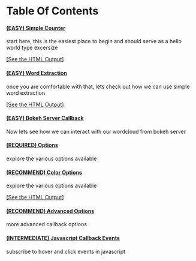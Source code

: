 # Table Of Contents

#### [(EASY) Simple Counter](/examples/simple_counts_static_html.py)
start here, this is the easiest place to begin and should serve as a hello world type excersize

[[See the HTML Output]](https://joranbeasley.github.io/bokeh_wordcloud2/examples/simple_counts_static_html.html)

#### [(EASY) Word Extraction](/examples/extract_words_static_html.py)
once you are comfortable with that, lets check out how we can use simple word extraction

[[See the HTML Output]](https://joranbeasley.github.io/bokeh_wordcloud2/examples/extract_words_static_html.html?)

#### [(EASY) Bokeh Server Callback](/examples/python_callbacks_server.py)
Now lets see how we can interact with our wordcloud from bokeh server

#### [(REQUIRED) Options](/examples/simple_options.py)
explore the various options available

#### [(RECOMMEND) Color Options](/examples/simple_options_colors.py)
explore the various options available

[[See the HTML Output]](https://joranbeasley.github.io/bokeh_wordcloud2/examples/simple_options_colors.html?)

#### [(RECOMMEND) Advanced Options](/examples/advanced_options.py)
more advanced callback options 

#### [(INTERMEDIATE) Javascript Callback Events](/examples/js_callbacks.py)
subscribe to hover and click events in javascript
